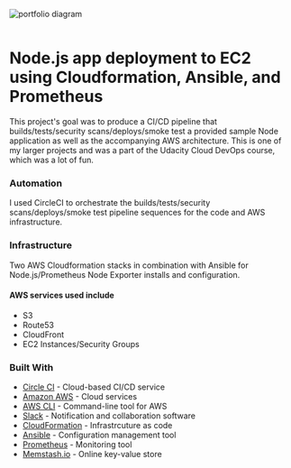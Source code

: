 ![portfolio diagram](https://raw.githubusercontent.com/useraddmario/cdond-c3-projectstarter/master/Node_Site.jpg)

[![<useraddmario>](https://circleci.com/gh/useraddmario/autodeploy-pipeline.svg?style=shield)](https://github.com/useraddmario)
# Node.js app deployment to EC2 using Cloudformation, Ansible, and Prometheus

This project's goal was to produce a CI/CD pipeline that builds/tests/security scans/deploys/smoke test a provided sample Node application as well as the accompanying AWS architecture.  This is one of my larger projects and was a part of the Udacity Cloud DevOps course, which was a lot of fun.


### Automation
I used CircleCI to orchestrate the builds/tests/security scans/deploys/smoke test pipeline sequences for the code and AWS infrastructure.


### Infrastructure
Two AWS Cloudformation stacks in combination with Ansible for Node.js/Prometheus Node Exporter installs and configuration.


#### AWS services used include
* S3
* Route53
* CloudFront
* EC2 Instances/Security Groups


### Built With

- [Circle CI](www.circleci.com) - Cloud-based CI/CD service
- [Amazon AWS](https://aws.amazon.com/) - Cloud services
- [AWS CLI](https://aws.amazon.com/cli/) - Command-line tool for AWS
- [Slack](https://slack.com/) - Notification and collaboration software
- [CloudFormation](https://aws.amazon.com/cloudformation/) - Infrastrcuture as code
- [Ansible](https://www.ansible.com/) - Configuration management tool
- [Prometheus](https://prometheus.io/) - Monitoring tool
- [Memstash.io](https://memstash.io/) - Online key-value store
